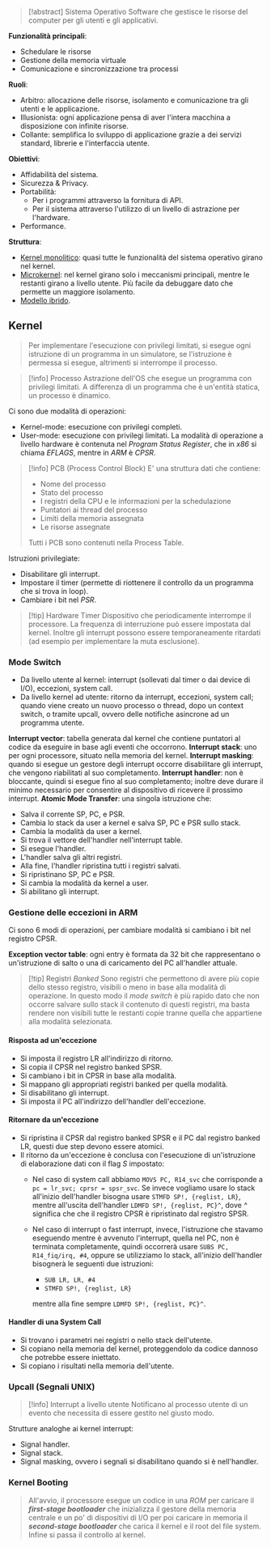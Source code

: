>[!abstract] Sistema Operativo
>Software che gestisce le risorse del computer per gli utenti e gli applicativi.

**Funzionalità principali**:
- Schedulare le risorse
- Gestione della memoria virtuale
- Comunicazione e sincronizzazione tra processi

**Ruoli**:
- Arbitro: allocazione delle risorse, isolamento e comunicazione tra gli utenti e le applicazione.
- Illusionista: ogni applicazione pensa di aver l'intera macchina a disposizione con infinite risorse.
- Collante: semplifica lo sviluppo di applicazione grazie a dei servizi standard, librerie e l'interfaccia utente.

**Obiettivi**:
- Affidabilità del sistema.
- Sicurezza & Privacy.
- Portabilità:
	- Per i programmi attraverso la fornitura di API.
	- Per il sistema attraverso l'utilizzo di un livello di astrazione per l'hardware.
- Performance.

**Struttura**:
- <u>Kernel monolitico</u>: quasi tutte le funzionalità del sistema operativo girano nel kernel.
- <u>Microkernel</u>: nel kernel girano solo i meccanismi principali, mentre le restanti girano a livello utente. Più facile da debuggare dato che permette un maggiore isolamento.
- <u>Modello ibrido</u>.

## Kernel
> Per implementare l'esecuzione con privilegi limitati, si esegue ogni istruzione di un programma in un simulatore, se l'istruzione è permessa si esegue, altrimenti si interrompe il processo.

>[!info] Processo
>Astrazione dell'OS che esegue un programma con privilegi limitati.
>A differenza di un programma che è un'entità statica, un processo è dinamico.

Ci sono due modalità di operazioni:
- Kernel-mode: esecuzione con privilegi completi.
- User-mode: esecuzione con privilegi limitati.
La modalità di operazione a livello hardware è contenuta nel *Program Status Register*, che in *x86* si chiama *EFLAGS*, mentre in *ARM* è *CPSR*.

>[!info] PCB (Process Control Block)
>E' una struttura dati che contiene:
> - Nome del processo
> - Stato del processo
> - I registri della CPU e le informazioni per la schedulazione
> - Puntatori ai thread del processo
> - Limiti della memoria assegnata
> - Le risorse assegnate
>
>Tutti i PCB sono contenuti nella Process Table.

Istruzioni privilegiate:
- Disabilitare gli interrupt.
- Impostare il timer (permette di riottenere il controllo da un programma che si trova in loop).
- Cambiare i bit nel *PSR*.

>[!tip] Hardware Timer
>Dispositivo che periodicamente interrompe il processore. La frequenza di interruzione può essere impostata dal kernel. Inoltre gli interrupt possono essere temporaneamente ritardati (ad esempio per implementare la muta esclusione).

### Mode Switch
- Da livello utente al kernel: interrupt (sollevati dal timer o dai device di I/O), eccezioni, system call.
- Da livello kernel ad utente: ritorno da interrupt, eccezioni, system call; quando viene creato un nuovo processo o thread, dopo un context switch, o tramite upcall, ovvero delle notifiche asincrone ad un programma utente.

**Interrupt vector**: tabella generata dal kernel che contiene puntatori al codice da eseguire in base agli eventi che occorrono.
**Interrupt stack**: uno per ogni processore, situato nella memoria del kernel.
**Interrupt masking**: quando si esegue un gestore degli interrupt occorre disabilitare gli interrupt, che vengono riabilitati al suo completamento.
**Interrupt handler**: non è bloccante, quindi si esegue fino al suo completamento; inoltre deve durare il minimo necessario per consentire al dispositivo di ricevere il prossimo interrupt.
**Atomic Mode Transfer**: una singola istruzione che:
- Salva il corrente SP, PC, e PSR.
- Cambia lo stack da user a kernel e salva SP, PC e PSR sullo stack.
- Cambia la modalità da user a kernel.
- Si trova il vettore dell'handler nell'interrupt table.
- Si esegue l'handler.
- L'handler salva gli altri registri.
- Alla fine, l'handler ripristina tutti i registri salvati.
- Si ripristinano SP, PC e PSR.
- Si cambia la modalità da kernel a user.
- Si abilitano gli interrupt.

### Gestione delle eccezioni in ARM

Ci sono 6 modi di operazioni, per cambiare modalità si cambiano i bit nel registro CPSR.

**Exception vector table**: ogni entry è formata da 32 bit che rappresentano o un'istruzione di salto o una di caricamento del PC all'handler attuale.

>[!tip] Registri *Banked*
>Sono registri che permettono di avere più copie dello stesso registro, visibili o meno in base alla modalità di operazione.
>In questo modo il *mode switch* è più rapido dato che non occorre salvare sullo stack il contenuto di questi registri, ma basta rendere non visibili tutte le restanti copie tranne quella che appartiene alla modalità selezionata.

#### Risposta ad un'eccezione
- Si imposta il registro LR all'indirizzo di ritorno.
- Si copia il CPSR nel registro banked SPSR.
- Si cambiano i bit in CPSR in base alla modalità.
- Si mappano gli appropriati registri banked per quella modalità.
- Si disabilitano gli interrupt.
- Si imposta il PC all'indirizzo dell'handler dell'eccezione.

#### Ritornare da un'eccezione
- Si ripristina il CPSR dal registro banked SPSR e il PC dal registro banked LR, questi due step devono essere atomici.
- Il ritorno da un'eccezione è conclusa con l'esecuzione di un'istruzione di elaborazione dati con il flag *S* impostato:
	- Nel caso di system call abbiamo `MOVS PC, R14_svc` che corrisponde a `pc = lr_svc; cprsr = spsr_svc`. Se invece vogliamo usare lo stack all'inizio dell'handler bisogna usare `STMFD SP!, {reglist, LR}`, mentre all'uscita dell'handler `LDMFD SP!, {reglist, PC}^`, dove *^* significa che che il registro CPSR è ripristinato dal registro SPSR.
	- Nel caso di interrupt o fast interrupt, invece, l'istruzione che stavamo eseguendo mentre è avvenuto l'interrupt, quella nel PC, non è terminata completamente, quindi occorrerà usare `SUBS PC, R14_fiq/irq, #4`, oppure se utilizziamo lo stack, all'inizio dell'handler bisognerà le seguenti due istruzioni:
		- `SUB LR, LR, #4`
		- `STMFD SP!, {reglist, LR}`
	
	   mentre alla fine sempre `LDMFD SP!, {reglist, PC}^`.

#### Handler di una System Call
- Si trovano i parametri nei registri o nello stack dell'utente.
- Si copiano nella memoria del kernel, proteggendolo da codice dannoso che potrebbe essere iniettato.
- Si copiano i risultati nella memoria dell'utente.

### Upcall (Segnali UNIX)

>[!info] Interrupt a livello utente
>Notificano al processo utente di un evento che necessita di essere gestito nel giusto modo.

Strutture analoghe ai kernel interrupt:
- Signal handler.
- Signal stack.
- Signal masking, ovvero i segnali si disabilitano quando si è nell'handler.

### Kernel Booting
>All'avvio, il processore esegue un codice in una *ROM* per caricare il ***first-stage bootloader*** che inizializza il gestore della memoria centrale e un po' di dispositivi di I/O per poi caricare in memoria il ***second-stage bootloader*** che carica il kernel e il root del file system. Infine si passa il controllo al kernel.